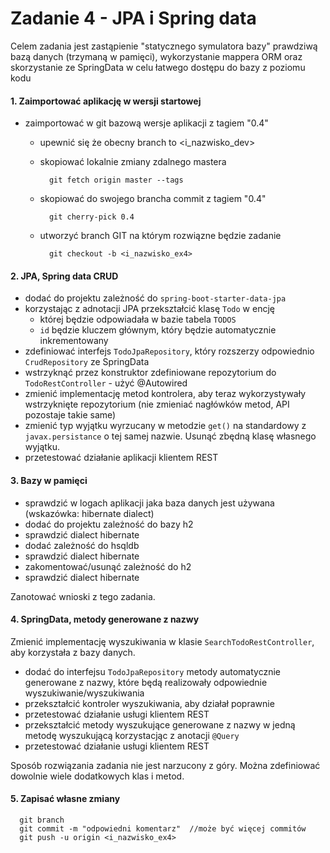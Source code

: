 Zadanie 4 - JPA i Spring data
=========================

Celem zadania jest zastąpienie "statycznego symulatora bazy" prawdziwą bazą danych (trzymaną w pamięci), 
wykorzystanie mappera ORM oraz skorzystanie ze SpringData w celu łatwego dostępu do bazy z poziomu kodu

#### 1. Zaimportować aplikację w wersji startowej

- zaimportować w git bazową wersje aplikacji z tagiem "0.4"
  - upewnić się że obecny branch to <i_nazwisko_dev>
  - skopiować lokalnie zmiany zdalnego mastera

          git fetch origin master --tags
  - skopiować do swojego brancha commit z tagiem "0.4"

          git cherry-pick 0.4

  - utworzyć branch GIT na którym rozwiązne będzie zadanie

          git checkout -b <i_nazwisko_ex4>
      
#### 2. JPA, Spring data CRUD

- dodać do projektu zależność do `spring-boot-starter-data-jpa` 
- korzystając z adnotacji JPA przekształcić klasę `Todo` w encję
     - której będzie odpowiadała w bazie tabela `TODOS`
     - `id` będzie kluczem głównym, który będzie automatycznie inkrementowany      
- zdefiniować interfejs `TodoJpaRepository`, który rozszerzy odpowiednio `CrudRepository` ze SpringData
- wstrzyknąć przez konstruktor zdefiniowane repozytorium do `TodoRestController` - użyć @Autowired
- zmienić implementację metod kontrolera, aby teraz wykorzystywały wstrzyknięte repozytorium 
(nie zmieniać nagłówków metod, API pozostaje takie same)
- zmienić typ wyjątku wyrzucany w metodzie `get()` na standardowy z `javax.persistance` o tej samej nazwie. 
Usunąć zbędną klasę własnego wyjątku.
- przetestować działanie aplikacji klientem REST

#### 3. Bazy w pamięci

- sprawdzić w logach aplikacji jaka baza danych jest używana (wskazówka: hibernate dialect)
- dodać do projektu zależność do bazy h2
- sprawdzić dialect hibernate
- dodać zależność do hsqldb
- sprawdzić dialect hibernate
- zakomentować/usunąć zależność do h2
- sprawdzić dialect hibernate

Zanotować wnioski z tego zadania.

#### 4. SpringData, metody generowane z nazwy

Zmienić implementację wyszukiwania w klasie `SearchTodoRestController`, aby korzystała z bazy danych.

- dodać do interfejsu `TodoJpaRepository` metody automatycznie generowane z nazwy, 
które będą realizowały odpowiednie wyszukiwanie/wyszukiwania
- przekształcić kontroler wyszukiwania, aby działał poprawnie 
- przetestować działanie usługi klientem REST
- przekształcić metody wyszukujące generowane z nazwy w jedną metodę wyszukującą korzystacjąc z anotacji `@Query`
- przetestować działanie usługi klientem REST

Sposób rozwiązania zadania nie jest narzucony z góry. Można zdefiniować dowolnie wiele dodatkowych klas i metod.

#### 5. Zapisać własne zmiany 
      git branch
      git commit -m "odpowiedni komentarz"  //może być więcej commitów
      git push -u origin <i_nazwisko_ex4>
      

